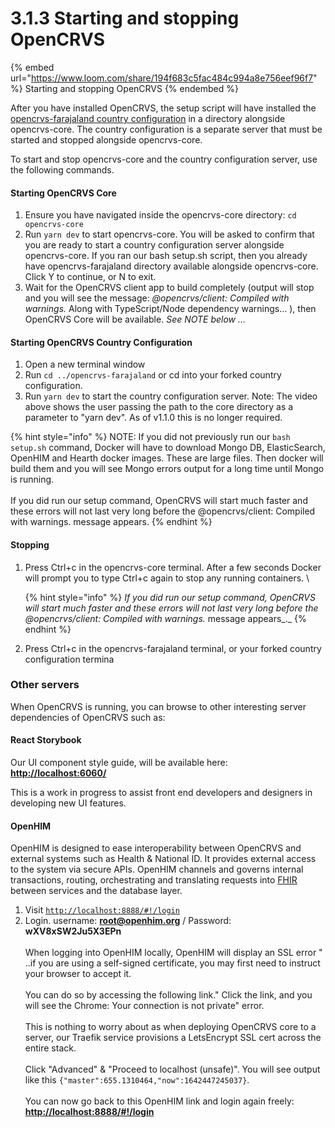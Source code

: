 # 3.1.3 Starting and stopping OpenCRVS

{% embed url="https://www.loom.com/share/194f683c5fac484c994a8e756eef96f7" %}
Starting and stopping OpenCRVS
{% endembed %}

After you have installed OpenCRVS, the setup script will have installed the [opencrvs-farajaland country configuration](https://github.com/opencrvs/opencrvs-farajaland) in a directory alongside opencrvs-core. The country configuration is a separate server that must be started and stopped alongside opencrvs-core.

To start and stop opencrvs-core and the country configuration server, use the following commands.

#### Starting OpenCRVS Core

1. Ensure you have navigated inside the opencrvs-core directory: `cd opencrvs-core`
2. Run `yarn dev` to start opencrvs-core.  You will be asked to confirm that you are ready to start a country configuration server alongside opencrvs-core.   If you ran our bash setup.sh script, then you already have opencrvs-farajaland directory available alongside opencrvs-core.  Click Y to continue, or N to exit.
3. Wait for the OpenCRVS client app to build completely (output will stop and you will see the message: _@opencrvs/client: Compiled with warnings._ Along with TypeScript/Node dependency warnings... ), then OpenCRVS Core will be available.  _See NOTE below ..._

#### Starting OpenCRVS Country Configuration

1. Open a new terminal window
2. Run `cd ../opencrvs-farajaland` or cd into your forked country configuration.
3. Run `yarn dev` to start the country configuration server.  Note: The video above shows the user passing the path to the core directory as a parameter to "yarn dev".  As of v1.1.0 this is no longer required.

{% hint style="info" %}
NOTE: If you did not previously run our `bash setup.sh` command, Docker will have to download Mongo DB, ElasticSearch, OpenHIM and Hearth docker images. These are large files. Then docker will build them and you will see Mongo errors output for a long time until Mongo is running.\
\
If you did run our setup command, OpenCRVS will start much faster and these errors will not last very long before the @opencrvs/client: Compiled with warnings. message appears.
{% endhint %}

#### Stopping

1.  Press Ctrl+c in the opencrvs-core terminal.  After a few seconds Docker will prompt you to type Ctrl+c again to stop any running containers.  \


    {% hint style="info" %}
    _If you did run our setup command, OpenCRVS will start much faster and these errors will not last very long before the @opencrvs/client: Compiled with warnings._ message appears_._
    {% endhint %}


2. Press Ctrl+c in the opencrvs-farajaland terminal, or your forked country configuration termina

### Other servers

When OpenCRVS is running, you can browse to other interesting server dependencies of OpenCRVS such as:

#### React Storybook

Our UI component style guide, will be available here: [**http://localhost:6060/**](http://localhost:6060/)

This is a work in progress to assist front end developers and designers in developing new UI features.

#### OpenHIM

OpenHIM is designed to ease interoperability between OpenCRVS and external systems such as Health & National ID. It provides external access to the system via secure APIs. OpenHIM channels and governs internal transactions, routing, orchestrating and translating requests into [FHIR](https://www.hl7.org/fhir/) between services and the database layer.

1. Visit [`http://localhost:8888/#!/login`](http://localhost:8888/#!/login)
2. Login. username: **root@openhim.org** / Password: **wXV8xSW2Ju5X3EPn**\
   \
   When logging into OpenHIM locally, OpenHIM will display an SSL error " ..if you are using a self-signed certificate, you may first need to instruct your browser to accept it.\
   \
   You can do so by accessing the following link." Click the link, and you will see the Chrome: Your connection is not private" error.  \
   \
   This is nothing to worry about as when deploying OpenCRVS core to a server, our Traefik service provisions a LetsEncrypt SSL cert across the entire stack. \
   \
   Click "Advanced" & "Proceed to localhost (unsafe)". You will see output like this `{"master":655.1310464,"now":1642447245037}`.\
   \
   You can now go back to this OpenHIM link and login again freely: [**http://localhost:8888/#!/login**](http://localhost:8888/#!/login)
